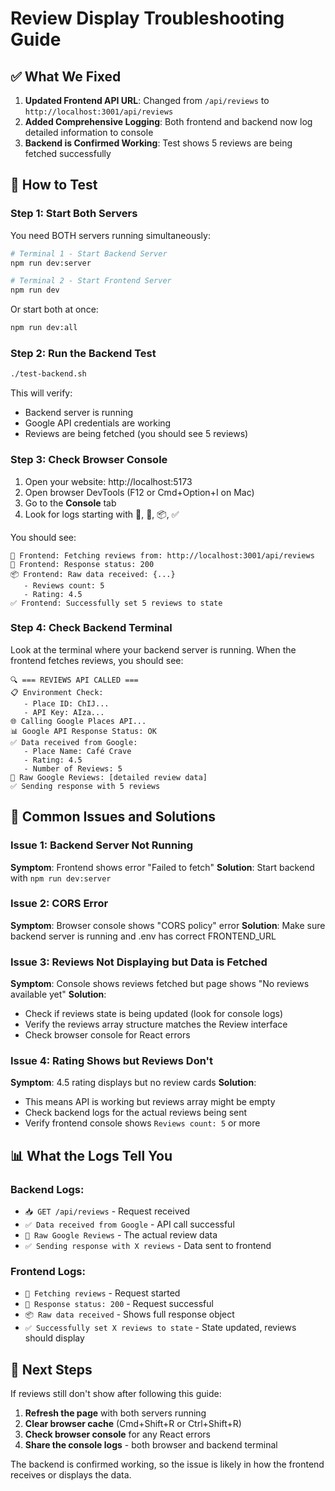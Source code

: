 # Review Display Troubleshooting Guide

## ✅ What We Fixed

1. **Updated Frontend API URL**: Changed from `/api/reviews` to `http://localhost:3001/api/reviews`
2. **Added Comprehensive Logging**: Both frontend and backend now log detailed information to console
3. **Backend is Confirmed Working**: Test shows 5 reviews are being fetched successfully

## 🚀 How to Test

### Step 1: Start Both Servers

You need BOTH servers running simultaneously:

```bash
# Terminal 1 - Start Backend Server
npm run dev:server

# Terminal 2 - Start Frontend Server  
npm run dev
```

Or start both at once:
```bash
npm run dev:all
```

### Step 2: Run the Backend Test

```bash
./test-backend.sh
```

This will verify:
- Backend server is running
- Google API credentials are working
- Reviews are being fetched (you should see 5 reviews)

### Step 3: Check Browser Console

1. Open your website: http://localhost:5173
2. Open browser DevTools (F12 or Cmd+Option+I on Mac)
3. Go to the **Console** tab
4. Look for logs starting with 🔄, 📡, 📦, ✅

You should see:
```
🔄 Frontend: Fetching reviews from: http://localhost:3001/api/reviews
📡 Frontend: Response status: 200
📦 Frontend: Raw data received: {...}
   - Reviews count: 5
   - Rating: 4.5
✅ Frontend: Successfully set 5 reviews to state
```

### Step 4: Check Backend Terminal

Look at the terminal where your backend server is running. When the frontend fetches reviews, you should see:

```
🔍 === REVIEWS API CALLED ===
📋 Environment Check:
   - Place ID: ChIJ...
   - API Key: AIza...
🌐 Calling Google Places API...
📊 Google API Response Status: OK
✅ Data received from Google:
   - Place Name: Café Crave
   - Rating: 4.5
   - Number of Reviews: 5
📝 Raw Google Reviews: [detailed review data]
✅ Sending response with 5 reviews
```

## 🔧 Common Issues and Solutions

### Issue 1: Backend Server Not Running
**Symptom**: Frontend shows error "Failed to fetch"
**Solution**: Start backend with `npm run dev:server`

### Issue 2: CORS Error
**Symptom**: Browser console shows "CORS policy" error
**Solution**: Make sure backend server is running and .env has correct FRONTEND_URL

### Issue 3: Reviews Not Displaying but Data is Fetched
**Symptom**: Console shows reviews fetched but page shows "No reviews available yet"
**Solution**: 
- Check if reviews state is being updated (look for console logs)
- Verify the reviews array structure matches the Review interface
- Check browser console for React errors

### Issue 4: Rating Shows but Reviews Don't
**Symptom**: 4.5 rating displays but no review cards
**Solution**: 
- This means API is working but reviews array might be empty
- Check backend logs for the actual reviews being sent
- Verify frontend console shows `Reviews count: 5` or more

## 📊 What the Logs Tell You

### Backend Logs:
- `📥 GET /api/reviews` - Request received
- `✅ Data received from Google` - API call successful
- `📝 Raw Google Reviews` - The actual review data
- `✅ Sending response with X reviews` - Data sent to frontend

### Frontend Logs:
- `🔄 Fetching reviews` - Request started
- `📡 Response status: 200` - Request successful
- `📦 Raw data received` - Shows full response object
- `✅ Successfully set X reviews to state` - State updated, reviews should display

## 🎯 Next Steps

If reviews still don't show after following this guide:

1. **Refresh the page** with both servers running
2. **Clear browser cache** (Cmd+Shift+R or Ctrl+Shift+R)
3. **Check browser console** for any React errors
4. **Share the console logs** - both browser and backend terminal

The backend is confirmed working, so the issue is likely in how the frontend receives or displays the data.

